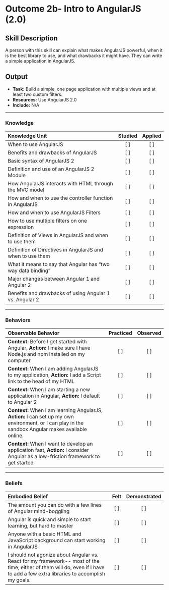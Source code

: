 # Outcome 2b- Intro to AngularJS (2.0)

## Skill Description
A person with this skill can explain what makes AngularJS powerful, when it is the best library to use, and what drawbacks it might have. They can write a simple application in AngularJS. 

## Output
- **Task:** Build a simple, one page application with multiple views and at least two custom filters. 
- **Resources:** Use AngularJS 2.0
- **Include:** N/A

-------

### Knowledge

| Knowledge Unit   |      Studied      | Applied |
|:-------------|:------------------:|:--------:|
| When to use AngularJS | [ ] | [ ] |
| Benefits and drawbacks of AngularJS | [ ] | [ ] |
| Basic syntax of AngularJS 2 | [ ] | [ ] |
| Definition and use of an AngularJS 2 Module | [ ] | [ ] |
| How AngularJS interacts with HTML through the MVC model | [ ] | [ ] |
| How and when to use the controller function in AngularJS | [ ] | [ ] |
| How and when to use AngularJS Filters | [ ] | [ ] |
| How to use multiple filters on one expression | [ ] | [ ] |
| Definition of Views in AngularJS and when to use them | [ ] | [ ] |
| Definition of Directives in AngularJS and when to use them | [ ] | [ ] |
| What it means to say that Angular has “two way data binding” | [ ] | [ ] |
| Major changes between Angular 1 and Angular 2 | [ ] | [ ] |
| Benefits and drawbacks of using Angular 1 vs. Angular 2 | [ ] | [ ] |

-------

### Behaviors

| Observable Behavior   |      Practiced      | Observed |
|:-------------|:------------------:|:--------:|
| **Context:** Before I get started with Angular, **Action:** I make sure I have Node.js and npm installed on my computer | [ ] | [ ] |
| **Context:** When I am adding AngularJS to my application, **Action:** I add a Script link to the head of my HTML | [ ] | [ ] |
| **Context:** When I am starting a new application in Angular, **Action:** I default to Angular 2 | [ ] | [ ] |
| **Context:** When I am learning AngularJS, **Action:** I can set up my own environment, or I can play in the sandbox Angular makes available online. | [ ] | [ ] |
| **Context:** When I want to develop an application fast, **Action:** I consider Angular as a low-friction framework to get started | [ ] | [ ] |


-------

### Beliefs

| Embodied Belief   |      Felt      | Demonstrated |
|:-------------|:------------------:|:--------:|
| The amount you can do with a few lines of Angular mind-boggling | [ ] | [ ] |
| Angular is quick and simple to start learning, but hard to master | [ ] | [ ] |
| Anyone with a basic HTML and JavaScript background can start working in AngularJS | [ ] | [ ] |
| I should not agonize about Angular vs. React for my framework-- most of the time, either of them will do, even if I have to add a few extra libraries to accomplish my goals. | [ ] | [ ] |
